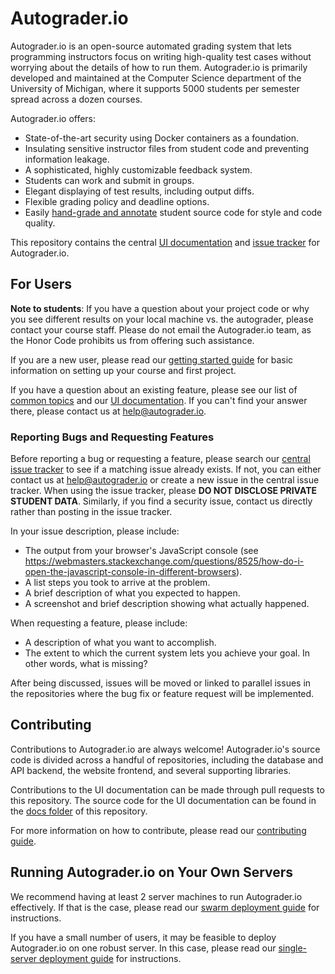 # Autograder.io
Autograder.io is an open-source automated grading system that lets programming instructors focus on writing high-quality test cases without worrying about the details of how to run them. Autograder.io is primarily developed and maintained at the Computer Science department of the University of Michigan, where it supports 5000 students per semester spread across a dozen courses.

Autograder.io offers:
- State-of-the-art security using Docker containers as a foundation.
- Insulating sensitive instructor files from student code and preventing information leakage.
- A sophisticated, highly customizable feedback system.
- Students can work and submit in groups.
- Elegant displaying of test results, including output diffs.
- Flexible grading policy and deadline options.
- Easily [hand-grade and annotate](https://eecs-autograder.github.io/autograder.io/topics/handgrading.html) student source code for style and code quality.

This repository contains the central [UI documentation](https://eecs-autograder.github.io/autograder.io/) and [issue tracker](https://github.com/eecs-autograder/autograder.io/issues) for Autograder.io.

## For Users
**Note to students**: If you have a question about your project code or why you see different results on your local machine vs. the autograder, please contact your course staff. Please do not email the Autograder.io team, as the Honor Code prohibits us from offering such assistance.

If you are a new user, please read our [getting started guide](https://eecs-autograder.github.io/autograder.io/getting_started/set_up_course.html) for basic information on setting up your course and first project.

If you have a question about an existing feature, please see our list of [common topics]() and our [UI documentation](https://eecs-autograder.github.io/autograder.io/). If you can't find your answer there, please contact us at help@autograder.io.

### Reporting Bugs and Requesting Features
Before reporting a bug or requesting a feature, please search our [central issue tracker](https://github.com/eecs-autograder/autograder.io/issues) to see if a matching issue already exists. If not, you can either contact us at help@autograder.io or create a new issue in the central issue tracker. When using the issue tracker, please __DO NOT DISCLOSE PRIVATE STUDENT DATA__. Similarly, if you find a security issue, contact us directly rather than posting in the issue tracker.

In your issue description, please include:
- The output from your browser's JavaScript console (see https://webmasters.stackexchange.com/questions/8525/how-do-i-open-the-javascript-console-in-different-browsers).
- A list steps you took to arrive at the problem.
- A brief description of what you expected to happen.
- A screenshot and brief description showing what actually happened.

When requesting a feature, please include:
- A description of what you want to accomplish.
- The extent to which the current system lets you achieve your goal. In other words, what is missing?

After being discussed, issues will be moved or linked to parallel issues in the repositories where the bug fix or feature request will be implemented.

## Contributing
Contributions to Autograder.io are always welcome! Autograder.io's source code is divided across a handful of repositories, including the database and API backend, the website frontend, and several supporting libraries.

Contributions to the UI documentation can be made through pull requests to this repository. The source code for the UI documentation can be found in the [docs folder](./docs) of this repository.

For more information on how to contribute, please read our [contributing guide](./CONTRIBUTING.md).

## Running Autograder.io on Your Own Servers
We recommend having at least 2 server machines to run Autograder.io effectively. If that is the case, please read our [swarm deployment guide](https://github.com/eecs-autograder/autograder-full-stack/blob/master/docs/swarm_deployment.md) for instructions.

If you have a small number of users, it may be feasible to deploy Autograder.io on one robust server. In this case, please read our [single-server deployment guide](https://github.com/eecs-autograder/autograder-full-stack/blob/master/docs/production_non_swarm_setup.md) for instructions.

